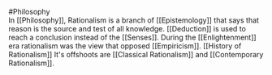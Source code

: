 #Philosophy  
In [[Philosophy]], Rationalism is a branch of [[Epistemology]] that says that reason is the source and test of all knowledge. [[Deduction]] is used to reach a conclusion instead of the [[Senses]]. 
During the [[Enlightenment]] era rationalism was the view that opposed [[Empiricism]]. 
[[History of Rationalism]]
It's offshoots are [[Classical Rationalism]] and [[Contemporary Rationalism]].